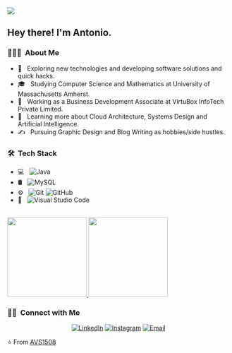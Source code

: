 <img src="https://raw.githubusercontent.com/AVS1508/AVS1508/master/assets/Antonio%20Buonanno%20Banner.png">

<h2> Hey there! I'm Antonio.</h2>

<h3> 👨🏻‍💻 &nbsp;About Me </h3>

- 🤔 &nbsp; Exploring new technologies and developing software solutions and quick hacks.
- 🎓 &nbsp; Studying Computer Science and Mathematics at University of Massachusetts Amherst.
- 💼 &nbsp; Working as a Business Development Associate at VirtuBox InfoTech Private Limited.
- 🌱 &nbsp; Learning more about Cloud Architecture, Systems Design and Artificial Intelligence.
- ✍️ &nbsp; Pursuing Graphic Design and Blog Writing as hobbies/side hustles.

<h3> 🛠 &nbsp;Tech Stack</h3>

- 💻 &nbsp;
  ![Java](https://img.shields.io/badge/-Java-333333?style=flat&logo=Java&logoColor=007396)
- 🛢 &nbsp;
  ![MySQL](https://img.shields.io/badge/-MySQL-333333?style=flat&logo=mysql)
- ⚙️ &nbsp;
  ![Git](https://img.shields.io/badge/-Git-333333?style=flat&logo=git)
  ![GitHub](https://img.shields.io/badge/-GitHub-333333?style=flat&logo=github)
- 🔧 &nbsp;
  ![Visual Studio Code](https://img.shields.io/badge/-Visual%20Studio%20Code-333333?style=flat&logo=visual-studio-code&logoColor=007ACC)

<br/>

<a href="https://github.com/buontonio">
  <img height="180em" src="https://github-readme-stats.vercel.app/api?username=buontonio&theme=buefy&show_icons=true" />
  <img height="180em" src="https://github-readme-stats.vercel.app/api/top-langs/?username=buontonio&theme=buefy&layout=compact" />
</a>

<br/>

<h3> 🤝🏻 &nbsp;Connect with Me </h3>

<p align="center">
<a href="https://www.linkedin.com/in/antonio-buonanno/"><img alt="LinkedIn" src="https://img.shields.io/badge/LinkedIn-Antonio%20Buonanno-blue?style=flat-square&logo=linkedin"></a>
<a href="https://www.instagram.com/buontonio/"><img alt="Instagram" src="https://img.shields.io/badge/Instagram-buontonio-blue?style=flat-square&logo=instagram"></a>
<a href="mailto:antoniobuonanno0605@gmail.com"><img alt="Email" src="https://img.shields.io/badge/Email-antoniobuonanno0605@gmail.com-blue?style=flat-square&logo=gmail"></a>
</p>

⭐️ From [AVS1508](https://github.com/AVS1508)
